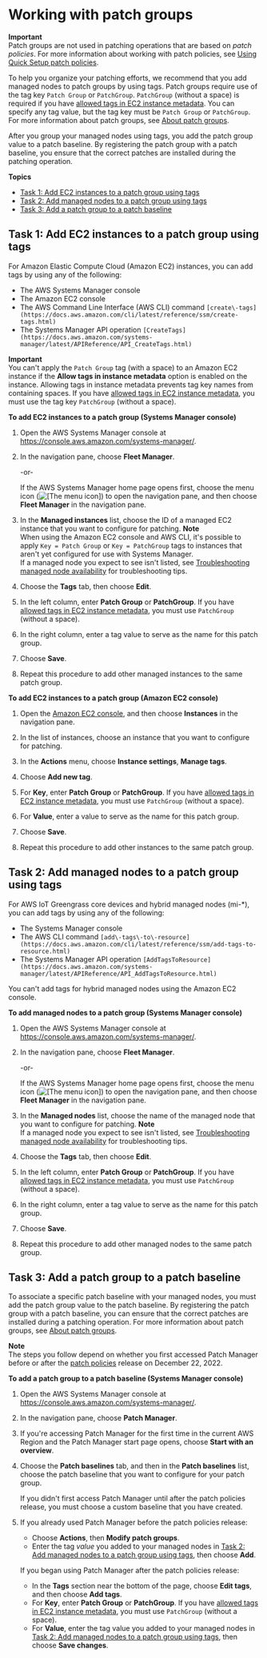 # Working with patch groups<a name="patch-manager-tag-a-patch-group"></a>

**Important**  
Patch groups are not used in patching operations that are based on *patch policies*\. For more information about working with patch policies, see [Using Quick Setup patch policies](patch-manager-policies.md)\.

To help you organize your patching efforts, we recommend that you add managed nodes to patch groups by using tags\. Patch groups require use of the tag key `Patch Group` or `PatchGroup`\. `PatchGroup` \(without a space\) is required if you have [allowed tags in EC2 instance metadata](https://docs.aws.amazon.com/AWSEC2/latest/UserGuide/Using_Tags.html#allow-access-to-tags-in-IMDS)\. You can specify any tag value, but the tag key must be `Patch Group` or `PatchGroup`\. For more information about patch groups, see [About patch groups](patch-manager-patch-groups.md)\.

After you group your managed nodes using tags, you add the patch group value to a patch baseline\. By registering the patch group with a patch baseline, you ensure that the correct patches are installed during the patching operation\. 

**Topics**
+ [Task 1: Add EC2 instances to a patch group using tags](#sysman-patch-group-tagging-ec2)
+ [Task 2: Add managed nodes to a patch group using tags](#sysman-patch-group-tagging-managed)
+ [Task 3: Add a patch group to a patch baseline](#sysman-patch-group-patchbaseline)

## Task 1: Add EC2 instances to a patch group using tags<a name="sysman-patch-group-tagging-ec2"></a>

For Amazon Elastic Compute Cloud \(Amazon EC2\) instances, you can add tags by using any of the following:
+ The AWS Systems Manager console
+ The Amazon EC2 console
+ The AWS Command Line Interface \(AWS CLI\) command `[create\-tags](https://docs.aws.amazon.com/cli/latest/reference/ssm/create-tags.html)`
+ The Systems Manager API operation `[CreateTags](https://docs.aws.amazon.com/systems-manager/latest/APIReference/API_CreateTags.html)`

**Important**  
You can't apply the `Patch Group` tag \(with a space\) to an Amazon EC2 instance if the **Allow tags in instance metadata** option is enabled on the instance\. Allowing tags in instance metadata prevents tag key names from containing spaces\. If you have [allowed tags in EC2 instance metadata](https://docs.aws.amazon.com/AWSEC2/latest/UserGuide/Using_Tags.html#allow-access-to-tags-in-IMDS), you must use the tag key `PatchGroup` \(without a space\)\.

**To add EC2 instances to a patch group \(Systems Manager console\)**

1. Open the AWS Systems Manager console at [https://console\.aws\.amazon\.com/systems\-manager/](https://console.aws.amazon.com/systems-manager/)\.

1. In the navigation pane, choose **Fleet Manager**\.

   \-or\-

   If the AWS Systems Manager home page opens first, choose the menu icon \(![\[The menu icon\]](http://docs.aws.amazon.com/systems-manager/latest/userguide/images/menu-icon-small.png)\) to open the navigation pane, and then choose **Fleet Manager** in the navigation pane\.

1. In the **Managed instances** list, choose the ID of a managed EC2 instance that you want to configure for patching\.
**Note**  
When using the Amazon EC2 console and AWS CLI, it's possible to apply `Key = Patch Group` or `Key = PatchGroup` tags to instances that aren't yet configured for use with Systems Manager\.  
If a managed node you expect to see isn't listed, see [Troubleshooting managed node availability](troubleshooting-managed-instances.md) for troubleshooting tips\.

1. Choose the **Tags** tab, then choose **Edit**\.

1. In the left column, enter **Patch Group** or **PatchGroup**\. If you have [allowed tags in EC2 instance metadata](https://docs.aws.amazon.com/AWSEC2/latest/UserGuide/Using_Tags.html#allow-access-to-tags-in-IMDS), you must use `PatchGroup` \(without a space\)\.

1. In the right column, enter a tag value to serve as the name for this patch group\.

1. Choose **Save**\.

1. Repeat this procedure to add other managed instances to the same patch group\.

**To add EC2 instances to a patch group \(Amazon EC2 console\)**

1. Open the [Amazon EC2 console](https://console.aws.amazon.com/ec2/), and then choose **Instances** in the navigation pane\. 

1. In the list of instances, choose an instance that you want to configure for patching\.

1. In the **Actions** menu, choose **Instance settings**, **Manage tags**\.

1. Choose **Add new tag**\.

1. For **Key**, enter **Patch Group** or **PatchGroup**\. If you have [allowed tags in EC2 instance metadata](https://docs.aws.amazon.com/AWSEC2/latest/UserGuide/Using_Tags.html#allow-access-to-tags-in-IMDS), you must use `PatchGroup` \(without a space\)\.

1. For **Value**, enter a value to serve as the name for this patch group\.

1. Choose **Save**\.

1. Repeat this procedure to add other instances to the same patch group\.

## Task 2: Add managed nodes to a patch group using tags<a name="sysman-patch-group-tagging-managed"></a>

For AWS IoT Greengrass core devices and hybrid managed nodes \(mi\-\*\), you can add tags by using any of the following:
+ The Systems Manager console
+ The AWS CLI command `[add\-tags\-to\-resource](https://docs.aws.amazon.com/cli/latest/reference/ssm/add-tags-to-resource.html)`
+ The Systems Manager API operation `[AddTagsToResource](https://docs.aws.amazon.com/systems-manager/latest/APIReference/API_AddTagsToResource.html)`

 You can't add tags for hybrid managed nodes using the Amazon EC2 console\.

**To add managed nodes to a patch group \(Systems Manager console\)**

1. Open the AWS Systems Manager console at [https://console\.aws\.amazon\.com/systems\-manager/](https://console.aws.amazon.com/systems-manager/)\.

1. In the navigation pane, choose **Fleet Manager**\.

   \-or\-

   If the AWS Systems Manager home page opens first, choose the menu icon \(![\[The menu icon\]](http://docs.aws.amazon.com/systems-manager/latest/userguide/images/menu-icon-small.png)\) to open the navigation pane, and then choose **Fleet Manager** in the navigation pane\.

1. In the **Managed nodes** list, choose the name of the managed node that you want to configure for patching\.
**Note**  
If a managed node you expect to see isn't listed, see [Troubleshooting managed node availability](troubleshooting-managed-instances.md) for troubleshooting tips\.

1. Choose the **Tags** tab, then choose **Edit**\.

1. In the left column, enter **Patch Group** or **PatchGroup**\. If you have [allowed tags in EC2 instance metadata](https://docs.aws.amazon.com/AWSEC2/latest/UserGuide/Using_Tags.html#allow-access-to-tags-in-IMDS), you must use `PatchGroup` \(without a space\)\.

1. In the right column, enter a tag value to serve as the name for this patch group\.

1. Choose **Save**\.

1. Repeat this procedure to add other managed nodes to the same patch group\.

## Task 3: Add a patch group to a patch baseline<a name="sysman-patch-group-patchbaseline"></a>

To associate a specific patch baseline with your managed nodes, you must add the patch group value to the patch baseline\. By registering the patch group with a patch baseline, you can ensure that the correct patches are installed during a patching operation\. For more information about patch groups, see [About patch groups](patch-manager-patch-groups.md)\.

**Note**  
The steps you follow depend on whether you first accessed Patch Manager before or after the [patch policies](patch-manager-policies.md) release on December 22, 2022\.

**To add a patch group to a patch baseline \(Systems Manager console\)**

1. Open the AWS Systems Manager console at [https://console\.aws\.amazon\.com/systems\-manager/](https://console.aws.amazon.com/systems-manager/)\.

1. In the navigation pane, choose **Patch Manager**\.

1. If you're accessing Patch Manager for the first time in the current AWS Region and the Patch Manager start page opens, choose **Start with an overview**\.

1. Choose the **Patch baselines** tab, and then in the **Patch baselines** list, choose the patch baseline that you want to configure for your patch group\.

   If you didn't first access Patch Manager until after the patch policies release, you must choose a custom baseline that you have created\.

1. If you already used Patch Manager before the patch policies release: 
   + Choose **Actions**, then **Modify patch groups**\.
   + Enter the tag *value* you added to your managed nodes in [Task 2: Add managed nodes to a patch group using tags](#sysman-patch-group-tagging-managed), then choose **Add**\.

   If you began using Patch Manager after the patch policies release:
   + In the **Tags** section near the bottom of the page, choose **Edit tags**, and then choose **Add tags**\.
   + For **Key**, enter **Patch Group** or **PatchGroup**\. If you have [allowed tags in EC2 instance metadata](https://docs.aws.amazon.com/AWSEC2/latest/UserGuide/Using_Tags.html#allow-access-to-tags-in-IMDS), you must use `PatchGroup` \(without a space\)\.
   + For **Value**, enter the tag value you added to your managed nodes in [Task 2: Add managed nodes to a patch group using tags](#sysman-patch-group-tagging-managed), then choose **Save changes**\.